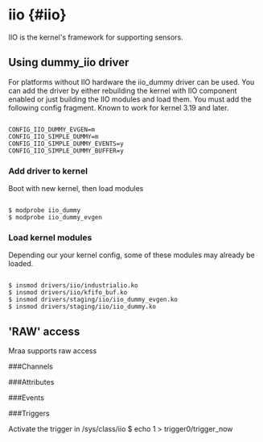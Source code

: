 iio				{#iio}
===
IIO is the kernel's framework for supporting sensors. 
## Using dummy_iio driver
For platforms without IIO hardware the iio_dummy driver can be used. You can add the driver by either rebuilding the kernel with IIO component enabled or just building the IIO modules and load them.
You must add the following config fragment. Known to work for kernel 3.19 and later.
<pre><code>
CONFIG_IIO_DUMMY_EVGEN=m
CONFIG_IIO_SIMPLE_DUMMY=m
CONFIG_IIO_SIMPLE_DUMMY_EVENTS=y
CONFIG_IIO_SIMPLE_DUMMY_BUFFER=y
</code></pre>
### Add driver to kernel
Boot with new kernel, then load modules
<pre><code>
$ modprobe iio_dummy
$ modprobe iio_dummy_evgen
</code></pre>
### Load kernel modules
Depending our your kernel config, some of these modules may already be loaded.
<pre><code>
$ insmod drivers/iio/industrialio.ko
$ insmod drivers/iio/kfifo_buf.ko
$ insmod drivers/staging/iio/iio_dummy_evgen.ko
$ insmod drivers/staging/iio/iio_dummy.ko
</code></pre>
## 'RAW' access

Mraa supports raw access

###Channels

###Attributes

###Events

###Triggers

Activate the trigger in /sys/class/iio
$ echo 1 > trigger0/trigger_now



